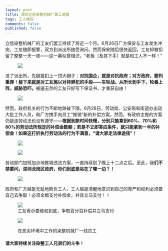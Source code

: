 ```yaml
---
layout: post
title: 深圳立信染整机械厂罢工进展
tags: 工人维权
comments: false
published: false
---
```

<p>立信染整机械厂的工友们罢工持续了将近一个月。6月26日厂方保安与工友发生冲突，工友随即报警，双方到派出所接受询问。然而保安随后很快返回，工友却被扣留了整整一天一夜——这一幕似曾相识，“老板（及其下手）就是和工人不一样！”</p>

<figure><img src="https://telegra.ph/file/dc17d2b7d7a77b1510d6d.png"><figcaption></figcaption></figure>

<p>进了派出所，先狠狠扣上一顶大帽子：<strong>对抗国企，就是对抗政府；对方政府，要判重罪！接下来就是对工友施以对待罪犯的手段——车轮战。从所长到手下，轮番上阵，威胁恐吓。</strong>被逼无奈的工友只好写下保证书，才重获自由！</p>

<figure><img src="https://telegra.ph/file/8caf62c0bee716a74af8f.png"><figcaption></figcaption></figure>

<p>然而，政府机关的行为不断地跌破下限。6月28日，劳动局、公安局和街道办出动大批工作人员，和厂方携手向员工“推销”新的补偿方案。然而，有政府主推的方案仍是连劳动法也没有遵守——<strong>根据到款时间快慢，分别只能拿到60%、70%和80%的劳动法所规定的补偿金数额；若是不立即答应条件，就只能拿到一半的补偿金！如果这打折执行劳动法的行为不满意，“请大家走法律途径”！</strong></p>

<figure><img src="https://telegra.ph/file/fa11301d29f00b4863dd4.png"><figcaption></figcaption></figure>

<figure><img src="https://telegra.ph/file/4f61e3cf73fd4a6a9d679.png"><figcaption></figcaption></figure

<p>劳动部门加班加点地推销违法方案，一直持续到了晚上十二点之后。至此，我<strong>们不禁要问，深圳龙岗区政府，你们到底是站在了哪一边？！</strong></p>

<figure><img src="https://telegra.ph/file/386b0e292d73ccf7307e8.png"><figcaption></figcaption></figure>

<p>政府和厂方越是无耻地欺负工人，工人越是清醒地意识到自己的尊严和权利必须要自己去争取！必须全额支付补偿金，并且立马支付！！</p>

<figure><img src="https://telegra.ph/file/55823f3d1fdf5e08d14a8.png"><figcaption>工友表示要维权到底，争取百分百补偿并立马支付</figcaption></figure><figure>

<img src="https://telegra.ph/file/7cb5adae7aa1062095ed4.png"><figcaption>在恶劣环境中工作的染整机械厂一线员工</figcaption></figure>

<h4 id="请大家持续关注染整工人兄弟们的斗争！">请大家持续关注染整工人兄弟们的斗争！</h4>
